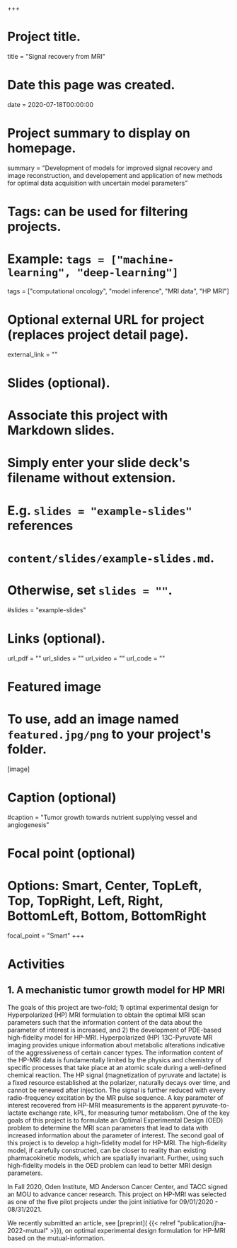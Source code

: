 +++
# Project title.
title = "Signal recovery from MRI"

# Date this page was created.
date = 2020-07-18T00:00:00

# Project summary to display on homepage.
summary = "Development of models for improved signal recovery and image reconstruction, and developement and application of new methods for optimal data acquisition with uncertain model parameters"

# Tags: can be used for filtering projects.
# Example: `tags = ["machine-learning", "deep-learning"]`
tags = ["computational oncology", "model inference", "MRI data", "HP MRI"]

# Optional external URL for project (replaces project detail page).
external_link = ""

# Slides (optional).
#   Associate this project with Markdown slides.
#   Simply enter your slide deck's filename without extension.
#   E.g. `slides = "example-slides"` references 
#   `content/slides/example-slides.md`.
#   Otherwise, set `slides = ""`.
#slides = "example-slides"

# Links (optional).
url_pdf = ""
url_slides = ""
url_video = ""
url_code = ""


# Featured image
# To use, add an image named `featured.jpg/png` to your project's folder. 
[image]
  # Caption (optional)
  #caption = "Tumor growth towards nutrient supplying vessel and angiogenesis"
  
  # Focal point (optional)
  # Options: Smart, Center, TopLeft, Top, TopRight, Left, Right, BottomLeft, Bottom, BottomRight
  focal_point = "Smart"
+++


# Activities

## 1. A mechanistic tumor growth model for HP MRI

The goals of this project are two-fold; 1) optimal experimental design for Hyperpolarized (HP) MRI formulation to obtain the optimal MRI scan parameters such that the information content of the data about the parameter of interest is increased, and 2) the development of PDE-based high-fidelity model for HP-MRI. Hyperpolarized (HP) 13C-Pyruvate MR imaging provides unique information about metabolic alterations indicative of the aggressiveness of certain cancer types. The information content of the HP-MRI data is fundamentally limited by the physics and chemistry of specific processes that take place at an atomic scale during a well-defined chemical reaction. The HP signal (magnetization of pyruvate and lactate) is a fixed resource established at the polarizer, naturally decays over time, and cannot be renewed after injection. The signal is further reduced with every radio-frequency excitation by the MR pulse sequence. A key parameter of interest recovered from HP-MRI measurements is the apparent pyruvate-to-lactate exchange rate, kPL, for measuring tumor metabolism. One of the key goals of this project is to formulate an Optimal Experimental Design (OED) problem to determine the MRI scan parameters that lead to data with increased information about the parameter of interest. The second goal of this project is to develop a high-fidelity model for HP-MRI. The high-fidelity model, if carefully constructed, can be closer to reality than existing pharmacokinetic models, which are spatially invariant. Further, using such high-fidelity models in the OED problem can lead to better MRI design parameters. 

In Fall 2020, Oden Institute, MD Anderson Cancer Center, and TACC signed an MOU to advance cancer research. This project on HP-MRI was selected as one of the five pilot projects under the joint initiative for 09/01/2020 - 08/31/2021.

We recently submitted an article, see [preprint]( {{< relref "publication/jha-2022-mutual" >}}), on optimal experimental design formulation for HP-MRI based on the mutual-information. 



